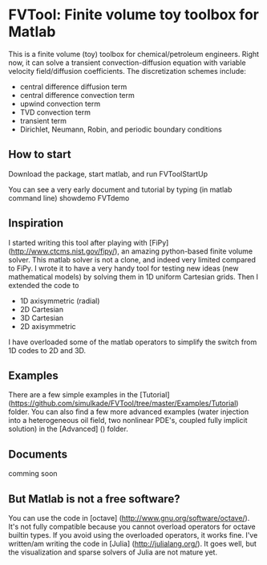 # FVTool: Finite volume toy toolbox for Matlab
This is a finite volume (toy) toolbox for chemical/petroleum engineers. 
Right now, it can solve a transient convection-diffusion equation with variable velocity field/diffusion coefficients. The discretization schemes 
include:
  * central difference diffusion term
  * central difference convection term
  * upwind convection term
  * TVD convection term
  * transient term
  * Dirichlet, Neumann, Robin, and periodic boundary conditions
## How to start
Download the package, start matlab, and run
   FVToolStartUp
   
You can see a very early document and tutorial by typing (in matlab command line)
   showdemo FVTdemo
   
## Inspiration
I started writing this tool after playing with [FiPy] (http://www.ctcms.nist.gov/fipy/), an amazing python-based finite volume solver. 
This matlab solver is not a clone, and indeed very limited compared to FiPy.
I wrote it to have a very handy tool for testing new ideas (new mathematical models) by solving them in 1D uniform Cartesian grids. 
Then I extended the code to 
  * 1D axisymmetric (radial)
  * 2D Cartesian
  * 3D Cartesian
  * 2D axisymmetric
  
I have overloaded some of the matlab operators to simplify the switch from 1D codes to 2D and 3D.

## Examples
There are a few simple examples in the [Tutorial] (https://github.com/simulkade/FVTool/tree/master/Examples/Tutorial) folder. 
You can also find a few more advanced examples (water injection into a heterogeneous oil field, two nonlinear PDE's, coupled 
fully implicit solution) in the [Advanced] () folder.

## Documents
comming soon

## But Matlab is not a free software?
You can use the code in [octave] (http://www.gnu.org/software/octave/). 
It's not fully compatible because you cannot overload operators for octave builtin types. 
If you avoid using the overloaded operators, it works fine. I've written/am writing the code in [Julia] (http://julialang.org/). It goes well, but 
the visualization and sparse solvers of Julia are not mature yet.
